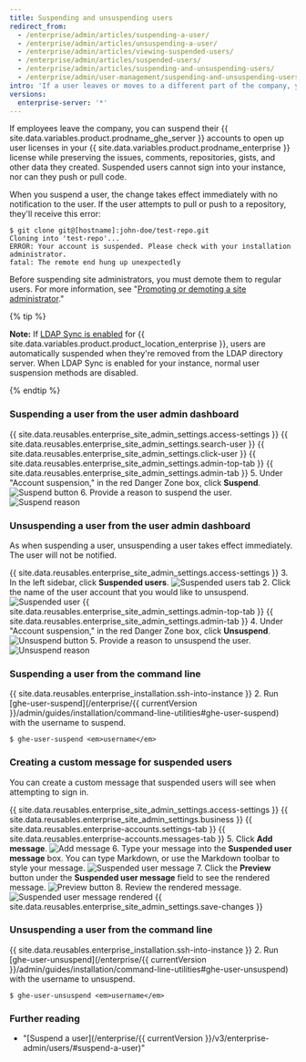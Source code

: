 ```yaml
---
title: Suspending and unsuspending users
redirect_from:
  - /enterprise/admin/articles/suspending-a-user/
  - /enterprise/admin/articles/unsuspending-a-user/
  - /enterprise/admin/articles/viewing-suspended-users/
  - /enterprise/admin/articles/suspended-users/
  - /enterprise/admin/articles/suspending-and-unsuspending-users/
  - /enterprise/admin/user-management/suspending-and-unsuspending-users
intro: 'If a user leaves or moves to a different part of the company, you should remove or modify their ability to access {{ site.data.variables.product.product_location_enterprise }}.'
versions:
  enterprise-server: '*'
---
```

If employees leave the company, you can suspend their {{ site.data.variables.product.prodname_ghe_server }} accounts to open up user licenses in your {{ site.data.variables.product.prodname_enterprise }} license while preserving the issues, comments, repositories, gists, and other data they created. Suspended users cannot sign into your instance, nor can they push or pull code.

When you suspend a user, the change takes effect immediately with no notification to the user. If the user attempts to pull or push to a repository, they'll receive this error:

```shell
$ git clone git@[hostname]:john-doe/test-repo.git
Cloning into 'test-repo'...
ERROR: Your account is suspended. Please check with your installation administrator.
fatal: The remote end hung up unexpectedly
```

Before suspending site administrators, you must demote them to regular users. For more information, see "[Promoting or demoting a site administrator](/enterprise/admin/user-management/promoting-or-demoting-a-site-administrator)."

{% tip %}

**Note:** If [LDAP Sync is enabled](/enterprise/admin/authentication/using-ldap#enabling-ldap-sync) for {{ site.data.variables.product.product_location_enterprise }}, users are automatically suspended when they're removed from the LDAP directory server. When LDAP Sync is enabled for your instance, normal user suspension methods are disabled.

{% endtip %}

### Suspending a user from the user admin dashboard

{{ site.data.reusables.enterprise_site_admin_settings.access-settings }}
{{ site.data.reusables.enterprise_site_admin_settings.search-user }}
{{ site.data.reusables.enterprise_site_admin_settings.click-user }}
{{ site.data.reusables.enterprise_site_admin_settings.admin-top-tab }}
{{ site.data.reusables.enterprise_site_admin_settings.admin-tab }}
5. Under "Account suspension," in the red Danger Zone box, click **Suspend**.
![Suspend button](/assets/images/enterprise/site-admin-settings/suspend.png)
6. Provide a reason to suspend the user.
![Suspend reason](/assets/images/enterprise/site-admin-settings/suspend-reason.png)

### Unsuspending a user from the user admin dashboard

As when suspending a user, unsuspending a user takes effect immediately. The user will not be notified.

{{ site.data.reusables.enterprise_site_admin_settings.access-settings }}
3. In the left sidebar, click **Suspended users**.
![Suspended users tab](/assets/images/enterprise/site-admin-settings/user/suspended-users-tab.png)
2. Click the name of the user account that you would like to unsuspend.
![Suspended user](/assets/images/enterprise/site-admin-settings/user/suspended-user.png)
{{ site.data.reusables.enterprise_site_admin_settings.admin-top-tab }}
{{ site.data.reusables.enterprise_site_admin_settings.admin-tab }}
4. Under "Account suspension," in the red Danger Zone box, click **Unsuspend**.
![Unsuspend button](/assets/images/enterprise/site-admin-settings/unsuspend.png)
5. Provide a reason to unsuspend the user.
![Unsuspend reason](/assets/images/enterprise/site-admin-settings/unsuspend-reason.png)

### Suspending a user from the command line

{{ site.data.reusables.enterprise_installation.ssh-into-instance }}
2. Run [ghe-user-suspend](/enterprise/{{ currentVersion }}/admin/guides/installation/command-line-utilities#ghe-user-suspend) with the username to suspend.
  ```shell
  $ ghe-user-suspend <em>username</em>
  ```

### Creating a custom message for suspended users

You can create a custom message that suspended users will see when attempting to sign in.

{{ site.data.reusables.enterprise_site_admin_settings.access-settings }}
{{ site.data.reusables.enterprise_site_admin_settings.business }}
{{ site.data.reusables.enterprise-accounts.settings-tab }}
{{ site.data.reusables.enterprise-accounts.messages-tab }}
5. Click **Add message**.
![Add message](/assets/images/enterprise/site-admin-settings/add-message.png)
6. Type your message into the **Suspended user message** box. You can type Markdown, or use the Markdown toolbar to style your message.
![Suspended user message](/assets/images/enterprise/site-admin-settings/suspended-user-message.png)
7. Click the **Preview** button under the **Suspended user message** field to see the rendered message.
![Preview button](/assets/images/enterprise/site-admin-settings/suspended-user-message-preview-button.png)
8. Review the rendered message.
![Suspended user message rendered](/assets/images/enterprise/site-admin-settings/suspended-user-message-rendered.png)
{{ site.data.reusables.enterprise_site_admin_settings.save-changes }}

### Unsuspending a user from the command line

{{ site.data.reusables.enterprise_installation.ssh-into-instance }}
2. Run [ghe-user-unsuspend](/enterprise/{{ currentVersion }}/admin/guides/installation/command-line-utilities#ghe-user-unsuspend) with the username to unsuspend.
  ```shell
  $ ghe-user-unsuspend <em>username</em>
  ```

### Further reading
- "[Suspend a user](/enterprise/{{ currentVersion }}/v3/enterprise-admin/users/#suspend-a-user)"
